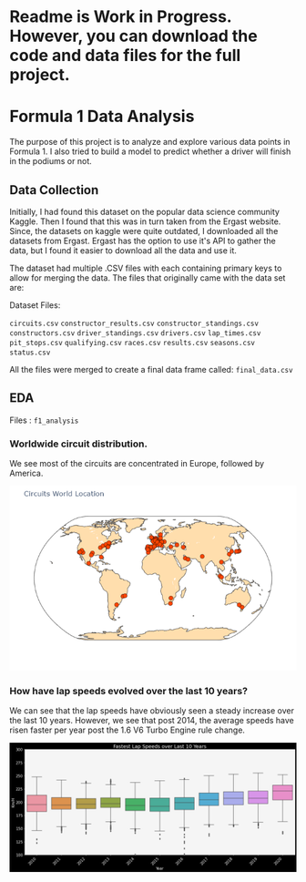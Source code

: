# Readme is Work in Progress. However, you can download the code and data files for the full project.

# Formula 1 Data Analysis

The purpose of this project is to analyze and explore various data points in Formula 1. I also tried to build a model to predict whether a driver will finish in the podiums or not.

## Data Collection
Initially, I had found this dataset on the popular data science community Kaggle. Then I found that this was in turn taken from the Ergast website. Since, the datasets on kaggle were quite outdated, I downloaded all the datasets from Ergast. Ergast has the option to use it's API to gather the data, but I found it easier to download all the data and use it.

The dataset had multiple .CSV files with each containing primary keys to allow for merging the data. The files that originally came with the data set are:

Dataset Files:

`circuits.csv`
`constructor_results.csv`
`constructor_standings.csv`
`constructors.csv`
`driver_standings.csv`
`drivers.csv`
`lap_times.csv`
`pit_stops.csv`
`qualifying.csv`
`races.csv`
`results.csv`
`seasons.csv`
`status.csv`

All the files were merged to create a final data frame called: `final_data.csv`

## EDA

Files : `f1_analysis`

### Worldwide circuit distribution.

We see most of the circuits are concentrated in Europe, followed by America.

![](Images/circuit_world.png)

### How have lap speeds evolved over the last 10 years?

We can see that the lap speeds have obviously seen a steady increase over the last 10 years. However, we see that post 2014, the average speeds have risen faster per year post the 1.6 V6 Turbo Engine rule change.

![](Images/yearly_speeds.png)
